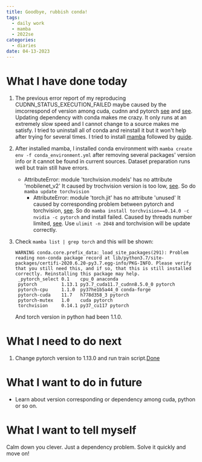 ```yaml
---
title: Goodbye, rubbish conda!
tags:
  - daily work
  - mamba
  - 2022se
categories:
  - diaries
date: 04-13-2023
---
```

# What I have done today

1. The previous error report of my reproducing CUDNN_STATUS_EXECUTION_FAILED maybe caused by the imcorrespond of version among cuda, cudnn and pytorch [see](https://blog.csdn.net/qq_40506723/article/details/124798992) and [see](https://blog.csdn.net/yu_xinli/article/details/127084720). Updating dependency with conda makes me crazy. It only runs at an extremely slow speed and I cannot change to a source makes me satisfy. I tried to uninstall all of conda and reinstall it but it won't help after trying for several times. I tried to install [mamba](https://github.com/mamba-org/mamba) followed by [guide](https://mamba.readthedocs.io/en/latest/installation.html).

2. After installed mamba, I installed conda environment with `mamba create env -f conda_environment.yml` after removing several packages' version info or it cannot be found in current sources. Dataset preparation runs well but train still have errors.
	- AttributeError: module 'torchvision.models' has no attribute 'mobilenet_v2'
		It caused by trochvision version is too low, [see](https://blog.51cto.com/u_12001271/5657216). So do `mamba update torchvision`
		- AttributeError: module 'torch.jit' has no attribute 'unused'
			It caused by corresponding problem between pytorch and torchvision, [see](https://blog.csdn.net/ZwaterZ/article/details/125268475). So do `mamba install torchvision==0.14.0 -c nvidia -c pytorch` and install failed. Caused by threads number limited, [see](https://blog.csdn.net/weixin_46779338/article/details/128319080). Use `ulimit -n 2048` and torchvision will be update correctly.
3. Check `mamba list | grep torch` and this will be shown:
	```
	WARNING conda.core.prefix_data:_load_site_packages(291): Problem reading non-conda package record at lib/python3.7/site-packages/certifi-2020.6.20-py3.7.egg-info/PKG-INFO. Please verify that you still need this, and if so, that this is still installed correctly. Reinstalling this package may help.
	 _pytorch_select 0.1    cpu_0 anaconda 
	 pytorch         1.13.1 py3.7_cuda11.7_cudnn8.5.0_0 pytorch 
	 pytorch-cpu     1.1.0  py37he1b5a44_0 conda-forge 
	 pytorch-cuda    11.7   h778d358_3 pytorch 
	 pytorch-mutex   1.0    cuda pytorch 
	 torchvision     0.14.1 py37_cu117 pytorch
	```
	And torch version in python had been 1.1.0. 

# What I need to do next

1. Change pytorch version to 1.13.0 and run train script.[Done](https://zhangdeweb.site/2023/04/14/04-14-2023/)

# What I want to do in future
- Learn about version corresponding or dependency among cuda, python or so on.

# What I want to tell myself
Calm down you clever. Just a dependency problem. Solve it quickly and move on!